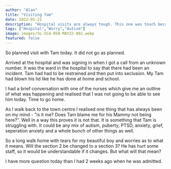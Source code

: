```yaml
---
author: "Alan"
title: "Visiting Tam"
date: 2022-05-21
description: "Hospital visits are always tough. This one was touch because I couldnt see him."
tags: ["Hospital","Worry","Autism"]
image: images/SL-SCA-050-MAY22-092.webp
featured: false
---
```


So planned visit with Tam today. It did not go as planned.

Arrived at the hospital and was signing in when I got a call from an unknown number. It was the ward in the hospital to say that there had been an incident. Tam had had to be restrained and then put into seclusion. My Tam had blown his lid like he has done at home and school.

I had a brief conversation with one of the nurses which give me an outline of what was happening and realised that I was not going to be able to see him today. Time to go home.

As I walk back to the town centre I realised one thing that has always been on my mind - "is it me? Does Tam blame me for his Mammy not being here?". Well in a way this proves it is not that. It is something that Tam is struggling with. It could be any mix of autism, puberty, PTSD, anxiety, grief, seperation anxiety and a whole bunch of other things as well. 

So a long walk home with tears for my beautiful boy and worries as to what it means. Will the section 2 be changed to a section 3? He has hurt some staff, so it would be understandable if it changes. But what will that mean?

I have more question today than I had 2 weeks ago when he was admitted.
